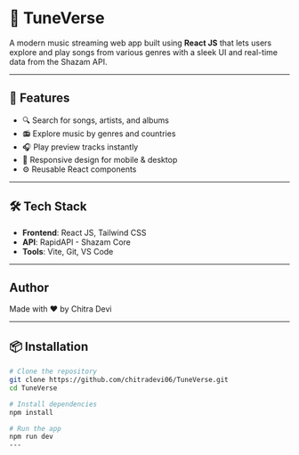 # 🎵 TuneVerse

A modern music streaming web app built using **React JS** that lets users explore and play songs from various genres with a sleek UI and real-time data from the Shazam API.

---


## 🚀 Features

- 🔍 Search for songs, artists, and albums
- 📻 Explore music by genres and countries
- 🎧 Play preview tracks instantly
- 📱 Responsive design for mobile & desktop
- ⚙️ Reusable React components

---

## 🛠️ Tech Stack

- **Frontend**: React JS, Tailwind CSS
- **API**: RapidAPI - Shazam Core
- **Tools**: Vite, Git, VS Code

---

## Author

Made with ❤️ by Chitra Devi



---



## 📦 Installation

```bash
# Clone the repository
git clone https://github.com/chitradevi06/TuneVerse.git
cd TuneVerse

# Install dependencies
npm install

# Run the app
npm run dev
---










